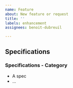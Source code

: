 ```yaml
---
name: Feature
about: New feature or request
title: ''
labels: enhancement
assignees: benoit-dubreuil

---
```


## Specifications

### Specifications - Category
- A spec
-  ...
